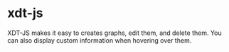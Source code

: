 # xdt-js
XDT-JS makes it easy to creates graphs, edit them, and delete them. You can also display custom information when hovering over them.
